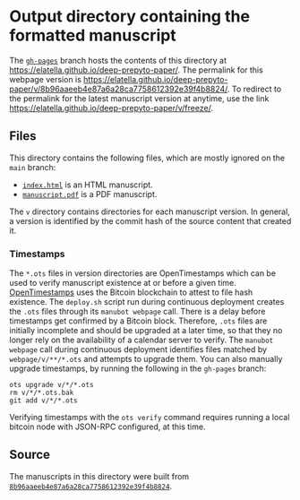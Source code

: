 # Output directory containing the formatted manuscript

The [`gh-pages`](https://github.com/elatella/deep-prepyto-paper/tree/gh-pages) branch hosts the contents of this directory at <https://elatella.github.io/deep-prepyto-paper/>.
The permalink for this webpage version is <https://elatella.github.io/deep-prepyto-paper/v/8b96aaeeb4e87a6a28ca7758612392e39f4b8824/>.
To redirect to the permalink for the latest manuscript version at anytime, use the link <https://elatella.github.io/deep-prepyto-paper/v/freeze/>.

## Files

This directory contains the following files, which are mostly ignored on the `main` branch:

+ [`index.html`](index.html) is an HTML manuscript.
+ [`manuscript.pdf`](manuscript.pdf) is a PDF manuscript.

The `v` directory contains directories for each manuscript version.
In general, a version is identified by the commit hash of the source content that created it.

### Timestamps

The `*.ots` files in version directories are OpenTimestamps which can be used to verify manuscript existence at or before a given time.
[OpenTimestamps](https://opentimestamps.org/) uses the Bitcoin blockchain to attest to file hash existence.
The `deploy.sh` script run during continuous deployment creates the `.ots` files through its `manubot webpage` call.
There is a delay before timestamps get confirmed by a Bitcoin block.
Therefore, `.ots` files are initially incomplete and should be upgraded at a later time, so that they no longer rely on the availability of a calendar server to verify.
The `manubot webpage` call during continuous deployment identifies files matched by `webpage/v/**/*.ots` and attempts to upgrade them.
You can also manually upgrade timestamps, by running the following in the `gh-pages` branch:

```shell
ots upgrade v/*/*.ots
rm v/*/*.ots.bak
git add v/*/*.ots
```

Verifying timestamps with the `ots verify` command requires running a local bitcoin node with JSON-RPC configured, at this time.

## Source

The manuscripts in this directory were built from
[`8b96aaeeb4e87a6a28ca7758612392e39f4b8824`](https://github.com/elatella/deep-prepyto-paper/commit/8b96aaeeb4e87a6a28ca7758612392e39f4b8824).
